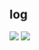 
## log
<img  src="https://user-images.githubusercontent.com/84318379/230729463-5c3aff57-e441-4612-a2d6-b10c0ea2a71b.png">
<img src="https://user-images.githubusercontent.com/84318379/230729257-f526f2b0-4261-4485-95c6-65638adcb79c.png">